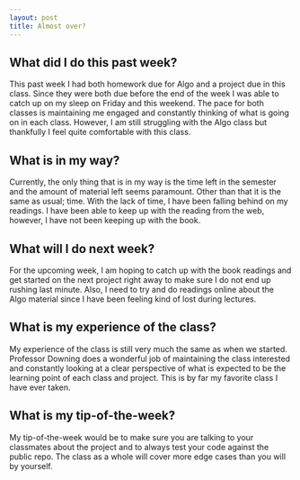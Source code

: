 ```yaml
---
layout: post
title: Almost over?
---
```

## What did I do this past week?
This past week I had both homework due for Algo and a project due in this class. Since they were both due before the end of the week I was able to catch up on my sleep on Friday and this weekend. The pace for both classes is maintaining me engaged and constantly thinking of what is going on in each class. However, I am still struggling with the Algo class but thankfully I feel quite comfortable with this class. 

## What is in my way?
Currently, the only thing that is in my way is the time left in the semester and the amount of material left seems paramount. Other than that it is the same as usual; time. With the lack of time, I have been falling behind on my readings. I have been able to keep up with the reading from the web, however, I have not been keeping up with the book.

## What will I do next week?
For the upcoming week, I am hoping to catch up with the book readings and get started on the next project right away to make sure I do not end up rushing last minute. Also, I need to try and do readings online about the Algo material since I have been feeling kind of lost during lectures.

## What is my experience of the class?
My experience of the class is still very much the same as when we started. Professor Downing does a wonderful job of maintaining the class interested and constantly looking at a clear perspective of what is expected to be the learning point of each class and project. This is by far my favorite class I have ever taken.

## What is my tip-of-the-week?
My tip-of-the-week would be to make sure you are talking to your classmates about the project and to always test your code against the public repo. The class as a whole will cover more edge cases than you will by yourself. 